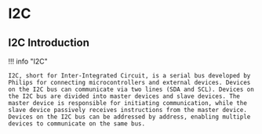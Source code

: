 # I2C

## I2C Introduction

!!! info "I2C"

    I2C, short for Inter-Integrated Circuit, is a serial bus developed by Philips for connecting microcontrollers and external devices. Devices on the I2C bus can communicate via two lines (SDA and SCL). Devices on the I2C bus are divided into master devices and slave devices. The master device is responsible for initiating communication, while the slave device passively receives instructions from the master device. Devices on the I2C bus can be addressed by address, enabling multiple devices to communicate on the same bus.